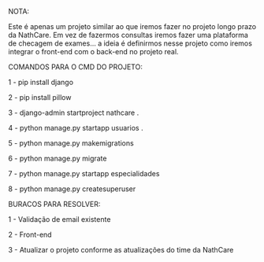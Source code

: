 NOTA:

Este é apenas um projeto similar ao que iremos fazer no projeto longo prazo da NathCare. Em vez de fazermos consultas iremos fazer uma plataforma de checagem de exames... a ideia é definirmos nesse projeto como iremos integrar o front-end com o back-end no projeto real.


COMANDOS PARA O CMD DO PROJETO:

1 - pip install django

2 - pip install pillow

3 - django-admin startproject nathcare .

4 - python manage.py startapp usuarios .

5 - python manage.py makemigrations

6 - python manage.py migrate

7 - python manage.py startapp especialidades

8 - python manage.py createsuperuser


BURACOS PARA RESOLVER:

1 - Validação de email existente

2 - Front-end

3 - Atualizar o projeto conforme as atualizações do time da NathCare


